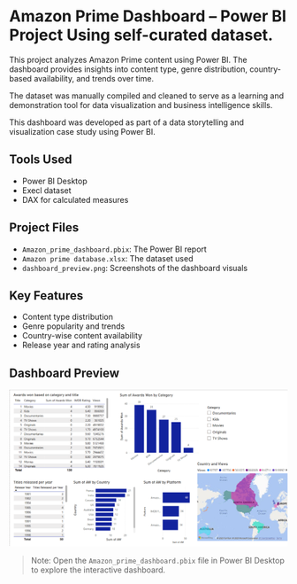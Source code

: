 # Amazon Prime Dashboard – Power BI Project Using self-curated dataset.

This project analyzes Amazon Prime content using Power BI. The dashboard provides insights into content type, genre distribution, country-based availability, and trends over time.

The dataset was manually compiled and cleaned to serve as a learning and demonstration tool for data visualization and business intelligence skills.

This dashboard was developed as part of a data storytelling and visualization case study using Power BI.

## Tools Used
- Power BI Desktop
- Execl dataset
- DAX for calculated measures

## Project Files
- `Amazon_prime_dashboard.pbix`: The Power BI report
- `Amazon prime database.xlsx`: The dataset used
- `dashboard_preview.png`: Screenshots of the dashboard visuals

## Key Features
- Content type distribution
- Genre popularity and trends
- Country-wise content availability
- Release year and rating analysis

## Dashboard Preview

![Dashboard Overview](dashboard_preview.png)

> Note: Open the `Amazon_prime_dashboard.pbix` file in Power BI Desktop to explore the interactive dashboard.
